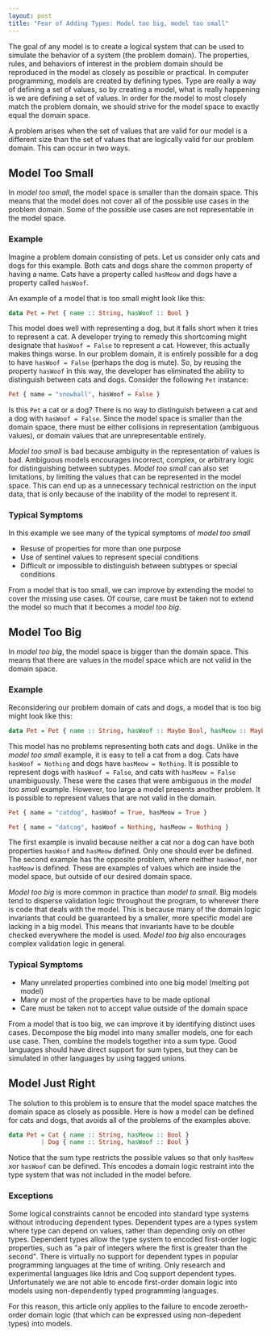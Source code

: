 ```yaml
---
layout: post
title: "Fear of Adding Types: Model too big, model too small"
---
```


The goal of any model is to create a logical system that can be used to simulate the behavior of a system (the problem domain). The properties, rules, and behaviors of interest in the problem domain should be reproduced in the model as closely as possible or practical. In computer programming, models are created by defining types. Type are really a way of defining a set of values, so by creating a model, what is really happening is we are defining a set of values. In order for the model to most closely match the problem domain, we should strive for the model space to exactly equal the domain space.

A problem arises when the set of values that are valid for our model is a different size than the set of values that are logically valid for our problem domain. This can occur in two ways.

## Model Too Small
In *model too small*, the model space is smaller than the domain space. This means that the model does not cover all of the possible use cases in the problem domain. Some of the possible use cases are not representable in the model space.

### Example
Imagine a problem domain consisting of pets. Let us consider only cats and dogs for this example. Both cats and dogs share the common property of having a name. Cats have a property called `hasMeow` and dogs have a property called `hasWoof`.

An example of a model that is too small might look like this:
~~~ haskell
data Pet = Pet { name :: String, hasWoof :: Bool }
~~~

This model does well with representing a dog, but it falls short when it tries to represent a cat. A developer trying to remedy this shortcoming might designate that `hasWoof = False` to represent a cat. However, this actually makes things worse. In our problem domain, it is entirely possible for a dog to have `hasWoof = False` (perhaps the dog is mute). So, by reusing the property `hasWoof` in this way, the developer has eliminated the ability to distinguish between cats and dogs. Consider the following `Pet` instance:
``` haskell
Pet { name = "snowball", hasWoof = False }
```
Is this `Pet` a cat or a dog? There is no way to distinguish between a cat and a dog with `hasWoof = False`. Since the model space is smaller than the domain space, there must be either collisions in representation (ambiguous values), or domain values that are unrepresentable entirely.

*Model too small* is bad because ambiguity in the representation of values is bad. Ambiguous models encourages incorrect, complex, or arbitrary logic for distinguishing between subtypes. *Model too small* can also set limitations, by limiting the values that can be represented in the model space. This can end up as a unnecessary technical restriction on the input data, that is only because of the inability of the model to represent it.

### Typical Symptoms
In this example we see many of the typical symptoms of *model too small*
- Resuse of properties for more than one purpose
- Use of sentinel values to represent special conditions
- Difficult or impossible to distinguish between subtypes or special conditions

From a model that is too small, we can improve by extending the model to cover the missing use cases. Of course, care must be taken not to extend the model so much that it becomes a *model too big*.

## Model Too Big
In *model too big*, the model space is bigger than the domain space. This means that there are values in the model space which are not valid in the domain space.

### Example
Reconsidering our problem domain of cats and dogs, a model that is too big might look like this:
~~~ haskell
data Pet = Pet { name :: String, hasWoof :: Maybe Bool, hasMeow :: Maybe Bool }
~~~

This model has no problems representing both cats and dogs. Unlike in the *model too small* example, it is easy to tell a cat from a dog. Cats have `hasWoof = Nothing` and dogs have `hasMeow = Nothing`. It is possible to represent dogs with `hasWoof = False`, and cats with `hasMeow = False` unambiguously. These were the cases that were ambiguous in the *model too small* example. However, too large a model presents another problem. It is possible to represent values that are not valid in the domain.

~~~ haskell
Pet { name = "catdog", hasWoof = True, hasMeow = True }

Pet { name = "datcog", hasWoof = Nothing, hasMeow = Nothing }
~~~

The first example is invalid because neither a cat nor a dog can have both properties `hasWoof` and `hasMeow` defined. Only one should ever be defined. The second example has the opposite problem, where neither `hasWoof`, nor `hasMeow` is defined. These are examples of values which are inside the model space, but outside of our desired domain space.

*Model too big* is more common in practice than *model to small*. Big models tend to disperse validation logic throughout the program, to wherever there is code that deals with the model. This is because many of the domain logic invariants that could be guaranteed by a smaller, more specific model are lacking in a big model. This means that invariants have to be double checked everywhere the model is used. *Model too big* also encourages complex validation logic in general.

### Typical Symptoms
- Many unrelated properties combined into one big model (melting pot model)
- Many or most of the properties have to be made optional
- Care must be taken not to accept value outside of the domain space

From a model that is too big, we can improve it by identifying distinct uses cases. Decompose the big model into many smaller models, one for each use case. Then, combine the models together into a sum type. Good languages should have direct support for sum types, but they can be simulated in other languages by using tagged unions.


## Model Just Right
The solution to this problem is to ensure that the model space matches the domain space as closely as possible. Here is how a model can be defined for cats and dogs, that avoids all of the problems of the examples above.
~~~ haskell
data Pet = Cat { name :: String, hasMeow :: Bool }
         | Dog { name :: String, hasWoof :: Bool }
~~~

Notice that the sum type restricts the possible values so that only `hasMeow` xor `hasWoof` can be defined. This encodes a domain logic restraint into the type system that was not included in the model before.

### Exceptions
Some logical constraints cannot be encoded into standard type systems without introducing dependent types. Dependent types are a types system where type can depend on values, rather than depending only on other types. Dependent types allow the type system to encoded first-order logic properties, such as "a pair of integers where the first is greater than the second". There is virtually no support for dependent types in popular programming languages at the time of writing. Only research and experimental languages like Idris and Coq support dependent types. Unfortunately we are not able to encode first-order domain logic into models using non-dependently typed programming languages.

For this reason, this article only applies to the failure to encode zeroeth-order domain logic (that which can be expressed using non-depedent types) into models.
